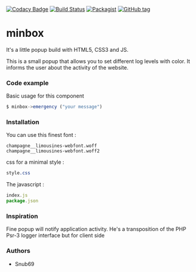 [![Codacy Badge](https://api.codacy.com/project/badge/Grade/16c5555ee5284f558d27f1dfd3163476)](https://www.codacy.com/app/Snub69/minbox?utm_source=github.com&amp;utm_medium=referral&amp;utm_content=Snub69/minbox&amp;utm_campaign=Badge_Grade)
[![Build Status](https://travis-ci.org/Snub69/minbox.svg?branch=master)](https://travis-ci.org/Snub69/minbox)
[![Packagist](https://img.shields.io/packagist/l/doctrine/orm.svg)]()
[![GitHub tag](https://img.shields.io/github/tag/expressjs/express.svg)]()

# minbox

It's a little popup build with HTML5, CSS3 and JS.

This is a small popup that allows you to set different log levels with color. It informs the user about the activity of the website.
### Code example
Basic usage for this component
```js
$ minbox->emergency ("your message")
```
### Installation
You can use this finest font :

```font
champagne__limousines-webfont.woff
champagne__limousines-webfont.woff2
```
css for a minimal style :
```css
style.css
```
The javascript :
```js
index.js
package.json
```
### Inspiration
Fine popup will notify application activity. He's a transposition of the PHP Psr-3 logger interface but for client side

### Authors
* Snub69
